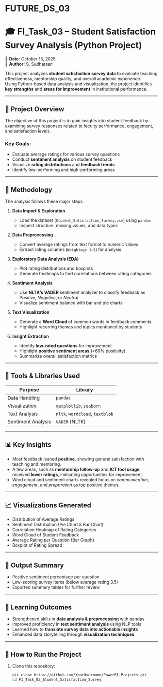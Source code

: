# FUTURE_DS_03
# 🎓 FI_Task_03 – Student Satisfaction Survey Analysis (Python Project)

📅 **Date:** October 15, 2025  
👤 **Author:** S. Sudharsan  

This project analyzes **student satisfaction survey data** to evaluate teaching effectiveness, mentorship quality, and overall academic experience.  
Using Python-based data analysis and visualization, the project identifies **key strengths** and **areas for improvement** in institutional performance.

---

## 📘 Project Overview

The objective of this project is to gain insights into student feedback by examining survey responses related to faculty performance, engagement, and satisfaction levels.

### Key Goals:
- Evaluate average ratings for various survey questions  
- Conduct **sentiment analysis** on student feedback  
- Visualize **rating distributions** and **feedback trends**  
- Identify low-performing and high-performing areas  

---

## 🧠 Methodology

The analysis follows these major steps:

1. **Data Import & Exploration**  
   - Load the dataset (`Student_Satisfaction_Survey.csv`) using `pandas`  
   - Inspect structure, missing values, and data types  

2. **Data Preprocessing**  
   - Convert average ratings from text format to numeric values  
   - Extract rating columns (`Weightage 1–5`) for analysis  

3. **Exploratory Data Analysis (EDA)**  
   - Plot rating distributions and boxplots  
   - Generate heatmaps to find correlations between rating categories  

4. **Sentiment Analysis**  
   - Use **NLTK’s VADER** sentiment analyzer to classify feedback as  
     _Positive_, _Negative_, or _Neutral_  
   - Visualize sentiment balance with bar and pie charts  

5. **Text Visualization**  
   - Generate a **Word Cloud** of common words in feedback comments  
   - Highlight recurring themes and topics mentioned by students  

6. **Insight Extraction**  
   - Identify **low-rated questions** for improvement  
   - Highlight **positive sentiment areas** (>60% positivity)  
   - Summarize overall satisfaction metrics  

---

## 🧰 Tools & Libraries Used

| Purpose | Library |
|----------|----------|
| Data Handling | `pandas` |
| Visualization | `matplotlib`, `seaborn` |
| Text Analysis | `nltk`, `wordcloud`, `textblob` |
| Sentiment Analysis | `VADER` (NLTK) |

---

## 📊 Key Insights

- Most feedback leaned **positive**, showing general satisfaction with teaching and mentoring.  
- A few areas, such as **mentorship follow-up** and **ICT tool usage**, received **lower ratings**, indicating opportunities for improvement.  
- Word cloud and sentiment charts revealed focus on *communication*, *engagement*, and *preparation* as top positive themes.

---

## 📈 Visualizations Generated

- Distribution of Average Ratings  
- Sentiment Distribution (Pie Chart & Bar Chart)  
- Correlation Heatmap of Rating Categories  
- Word Cloud of Student Feedback  
- Average Rating per Question (Bar Graph)  
- Boxplot of Rating Spread  

---

## 💾 Output Summary

- Positive sentiment percentage per question  
- Low-scoring survey items (below average rating 3.5)  
- Exported summary tables for further review  

---

## 🎯 Learning Outcomes

- Strengthened skills in **data analysis & preprocessing** with pandas  
- Improved proficiency in **text sentiment analysis** using NLP tools  
- Learned how to **translate survey data into actionable insights**  
- Enhanced data storytelling through **visualization techniques**

---

## 📎 How to Run the Project

1. Clone this repository:
   ```bash
   git clone https://github.com/YourUsername/PowerBI-Projects.git
   cd FI_Task_03_Student_Satisfaction_Survey
